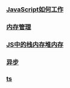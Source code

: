 ### [JavaScript如何工作](./JavaScript如何工作.md)
### [内存管理](./内存管理.md)
### [JS中的栈内存堆内存](./JS中的栈内存堆内存.md)
### [异步](./异步.md)
### [ts](./ts.md)
